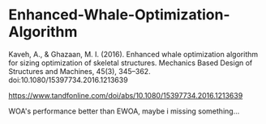 # Enhanced-Whale-Optimization-Algorithm
Kaveh, A., &amp; Ghazaan, M. I. (2016). Enhanced whale optimization algorithm for sizing optimization of skeletal structures. Mechanics Based Design of Structures and Machines, 45(3), 345–362. doi:10.1080/15397734.2016.1213639

https://www.tandfonline.com/doi/abs/10.1080/15397734.2016.1213639

WOA's performance better than EWOA, maybe i missing something...
